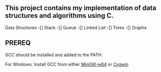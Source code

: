 ## This project contains my implementation of data structures and algorithms using C.

Data Structures
-[] Stack
-[] Queue
-[] Linked List
-[] Trees
-[] Graphs


## PREREQ
GCC should be installed and added to the PATH.

For Windows. Install GCC from either [MinGW-w64](https://www.mingw-w64.org/) or
[Cygwin](https://sourceware.org/cygwin/)

